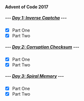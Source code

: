 #### Advent of Code 2017

##### --- [Day 1: Inverse Captcha](d01) ---
- [x] Part One
- [x] Part Two

##### --- [Day 2: Corruption Checksum](d02) ---
- [x] Part One
- [x] Part Two

##### --- [Day 3: Spiral Memory](d03) ---
- [x] Part One
- [x] Part Two